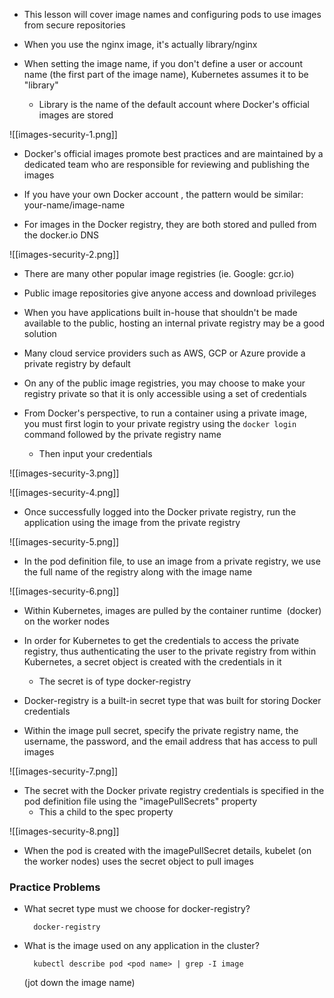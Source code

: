 - This lesson will cover image names and configuring pods to use images from secure repositories

- When you use the nginx image, it's actually library/nginx

- When setting the image name, if you don't define a user or account name (the first part of the image name), Kubernetes assumes it to be "library"
	- Library is the name of the default account where Docker's official images are stored

![[images-security-1.png]]

- Docker's official images promote best practices and are maintained by a dedicated team who are responsible for reviewing and publishing the images

- If you have your own Docker account , the pattern would be similar: your-name/image-name

- For images in the Docker registry, they are both stored and pulled from the docker.io DNS

![[images-security-2.png]]

- There are many other popular image registries (ie. Google: gcr.io)

- Public image repositories give anyone access and download privileges

- When you have applications built in-house that shouldn't be made available to the public, hosting an internal private registry may be a good solution

- Many cloud service providers such as AWS, GCP or Azure provide a private registry by default

- On any of the public image registries, you may choose to make your registry private so that it is only accessible using a set of credentials

- From Docker's perspective, to run a container using a private image, you must first login to your private registry using the `docker login` command followed by the private registry name
	- Then input your credentials

![[images-security-3.png]]

![[images-security-4.png]]

- Once successfully logged into the Docker private registry, run the application using the image from the private registry

![[images-security-5.png]]

- In the pod definition file, to use an image from a private registry, we use the full name of the registry along with the image name

![[images-security-6.png]]

- Within Kubernetes, images are pulled by the container runtime  (docker) on the worker nodes

- In order for Kubernetes to get the credentials to access the private registry, thus authenticating the user to the private registry from within Kubernetes, a secret object is created with the credentials in it
	- The secret is of type docker-registry

- Docker-registry is a built-in secret type that was built for storing Docker credentials

- Within the image pull secret, specify the private registry name, the username, the password, and the email address that has access to pull images

![[images-security-7.png]]

- The secret with the Docker private registry credentials is specified in the pod definition file using the "imagePullSecrets" property
	- This a child to the spec property

![[images-security-8.png]]

- When the pod is created with the imagePullSecret details, kubelet (on the worker nodes) uses the secret object to pull images

### Practice Problems

- What secret type must we choose for docker-registry?

		docker-registry

- What is the image used on any application in the cluster?

		kubectl describe pod <pod name> | grep -I image

	(jot down the image name)